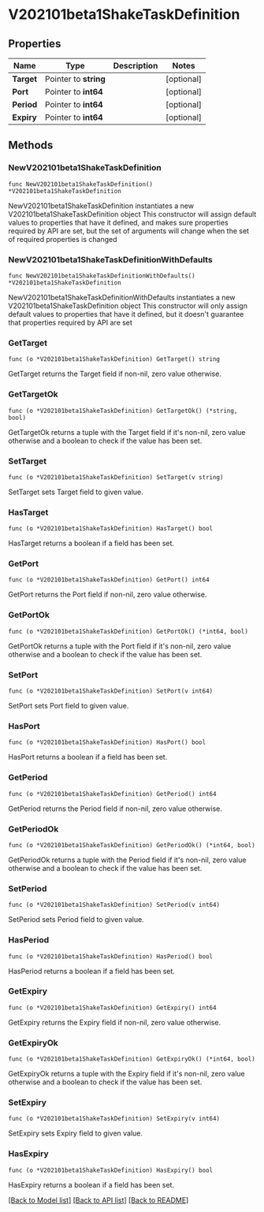 # V202101beta1ShakeTaskDefinition

## Properties

Name | Type | Description | Notes
------------ | ------------- | ------------- | -------------
**Target** | Pointer to **string** |  | [optional] 
**Port** | Pointer to **int64** |  | [optional] 
**Period** | Pointer to **int64** |  | [optional] 
**Expiry** | Pointer to **int64** |  | [optional] 

## Methods

### NewV202101beta1ShakeTaskDefinition

`func NewV202101beta1ShakeTaskDefinition() *V202101beta1ShakeTaskDefinition`

NewV202101beta1ShakeTaskDefinition instantiates a new V202101beta1ShakeTaskDefinition object
This constructor will assign default values to properties that have it defined,
and makes sure properties required by API are set, but the set of arguments
will change when the set of required properties is changed

### NewV202101beta1ShakeTaskDefinitionWithDefaults

`func NewV202101beta1ShakeTaskDefinitionWithDefaults() *V202101beta1ShakeTaskDefinition`

NewV202101beta1ShakeTaskDefinitionWithDefaults instantiates a new V202101beta1ShakeTaskDefinition object
This constructor will only assign default values to properties that have it defined,
but it doesn't guarantee that properties required by API are set

### GetTarget

`func (o *V202101beta1ShakeTaskDefinition) GetTarget() string`

GetTarget returns the Target field if non-nil, zero value otherwise.

### GetTargetOk

`func (o *V202101beta1ShakeTaskDefinition) GetTargetOk() (*string, bool)`

GetTargetOk returns a tuple with the Target field if it's non-nil, zero value otherwise
and a boolean to check if the value has been set.

### SetTarget

`func (o *V202101beta1ShakeTaskDefinition) SetTarget(v string)`

SetTarget sets Target field to given value.

### HasTarget

`func (o *V202101beta1ShakeTaskDefinition) HasTarget() bool`

HasTarget returns a boolean if a field has been set.

### GetPort

`func (o *V202101beta1ShakeTaskDefinition) GetPort() int64`

GetPort returns the Port field if non-nil, zero value otherwise.

### GetPortOk

`func (o *V202101beta1ShakeTaskDefinition) GetPortOk() (*int64, bool)`

GetPortOk returns a tuple with the Port field if it's non-nil, zero value otherwise
and a boolean to check if the value has been set.

### SetPort

`func (o *V202101beta1ShakeTaskDefinition) SetPort(v int64)`

SetPort sets Port field to given value.

### HasPort

`func (o *V202101beta1ShakeTaskDefinition) HasPort() bool`

HasPort returns a boolean if a field has been set.

### GetPeriod

`func (o *V202101beta1ShakeTaskDefinition) GetPeriod() int64`

GetPeriod returns the Period field if non-nil, zero value otherwise.

### GetPeriodOk

`func (o *V202101beta1ShakeTaskDefinition) GetPeriodOk() (*int64, bool)`

GetPeriodOk returns a tuple with the Period field if it's non-nil, zero value otherwise
and a boolean to check if the value has been set.

### SetPeriod

`func (o *V202101beta1ShakeTaskDefinition) SetPeriod(v int64)`

SetPeriod sets Period field to given value.

### HasPeriod

`func (o *V202101beta1ShakeTaskDefinition) HasPeriod() bool`

HasPeriod returns a boolean if a field has been set.

### GetExpiry

`func (o *V202101beta1ShakeTaskDefinition) GetExpiry() int64`

GetExpiry returns the Expiry field if non-nil, zero value otherwise.

### GetExpiryOk

`func (o *V202101beta1ShakeTaskDefinition) GetExpiryOk() (*int64, bool)`

GetExpiryOk returns a tuple with the Expiry field if it's non-nil, zero value otherwise
and a boolean to check if the value has been set.

### SetExpiry

`func (o *V202101beta1ShakeTaskDefinition) SetExpiry(v int64)`

SetExpiry sets Expiry field to given value.

### HasExpiry

`func (o *V202101beta1ShakeTaskDefinition) HasExpiry() bool`

HasExpiry returns a boolean if a field has been set.


[[Back to Model list]](../README.md#documentation-for-models) [[Back to API list]](../README.md#documentation-for-api-endpoints) [[Back to README]](../README.md)


